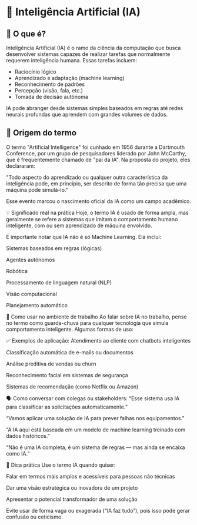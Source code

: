 # 🧠 Inteligência Artificial (IA)

## 📖 O que é?

Inteligência Artificial (IA) é o ramo da ciência da computação que busca desenvolver sistemas capazes de realizar tarefas que normalmente requerem inteligência humana. Essas tarefas incluem:

* Raciocínio lógico
* Aprendizado e adaptação (machine learning)
* Reconhecimento de padrões
* Percepção (visão, fala, etc.)
* Tomada de decisão autônoma

IA pode abranger desde sistemas simples baseados em regras até redes neurais profundas que aprendem com grandes volumes de dados.

## 🧾 Origem do termo
O termo "Artificial Intelligence" foi cunhado em 1956 durante a Dartmouth Conference, por um grupo de pesquisadores liderado por John McCarthy, que é frequentemente chamado de "pai da IA". Na proposta do projeto, eles declararam:

"Todo aspecto do aprendizado ou qualquer outra característica da inteligência pode, em princípio, ser descrito de forma tão precisa que uma máquina pode simulá-lo."

Esse evento marcou o nascimento oficial da IA como um campo acadêmico.

💡 Significado real na prática
Hoje, o termo IA é usado de forma ampla, mas geralmente se refere a sistemas que imitam o comportamento humano inteligente, com ou sem aprendizado de máquina envolvido.

É importante notar que IA não é só Machine Learning. Ela inclui:

Sistemas baseados em regras (lógicas)

Agentes autônomos

Robótica

Processamento de linguagem natural (NLP)

Visão computacional

Planejamento automático

🧰 Como usar no ambiente de trabalho
Ao falar sobre IA no trabalho, pense no termo como guarda-chuva para qualquer tecnologia que simula comportamento inteligente. Algumas formas de uso:

✅ Exemplos de aplicação:
Atendimento ao cliente com chatbots inteligentes

Classificação automática de e-mails ou documentos

Análise preditiva de vendas ou churn

Reconhecimento facial em sistemas de segurança

Sistemas de recomendação (como Netflix ou Amazon)

🗣️ Como conversar com colegas ou stakeholders:
“Esse sistema usa IA para classificar as solicitações automaticamente.”

“Vamos aplicar uma solução de IA para prever falhas nos equipamentos.”

“A IA aqui está baseada em um modelo de machine learning treinado com dados históricos.”

“Não é uma IA completa, é um sistema de regras — mas ainda se encaixa como IA.”

🧭 Dica prática
Use o termo IA quando quiser:

Falar em termos mais amplos e acessíveis para pessoas não técnicas

Dar uma visão estratégica ou inovadora de um projeto

Apresentar o potencial transformador de uma solução

Evite usar de forma vaga ou exagerada (“IA faz tudo”), pois isso pode gerar confusão ou ceticismo.